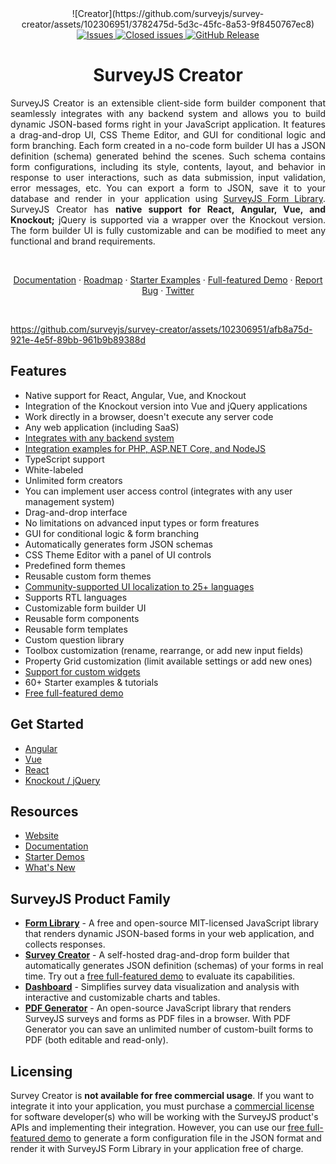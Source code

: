 
<div align="center">
![Creator](https://github.com/surveyjs/survey-creator/assets/102306951/3782475d-5d3c-45fc-8a53-9f8450767ec8)
</div>

<div align="center">

<a href="https://github.com/surveyjs/survey-creator/issues">
<img alt="Issues" title="Open Issues" src="https://img.shields.io/github/issues/surveyjs/survey-creator.svg">
</a>
<a href="https://github.com/surveyjs/survey-creator/issues?utf8=%E2%9C%93&q=is%3Aissue+is%3Aclosed+">
<img alt="Closed issues" title="Closed Issues" src="https://img.shields.io/github/issues-closed/surveyjs/survey-creator.svg">
</a>
<a href="https://surveyjs.io/stay-updated/release-notes">
<img alt="GitHub Release" src="https://img.shields.io/github/v/release/surveyjs/survey-creator">
</a>

# SurveyJS Creator

</div>

<div align="justify">

SurveyJS Creator is an extensible client-side form builder component that seamlessly integrates with any backend system and allows you to build dynamic JSON-based forms right in your JavaScript application.
It features a drag-and-drop UI, CSS Theme Editor, and GUI for conditional logic and form branching. Each form created in a no-code form builder UI has a JSON definition (schema) generated behind the scenes. Such schema contains form configurations, including its style, contents, layout, and behavior in response to user interactions, such as data submission, input validation, error messages, etc. You can export a form to JSON, save it to your database and render in your application using [SurveyJS Form Library](https://surveyjs.io/form-library/documentation/overview). SurveyJS Creator has **native support for React, Angular, Vue, and Knockout;** jQuery is supported via a wrapper over the Knockout version. The form builder UI is fully customizable and can be modified to meet any functional and brand requirements.

</div>
</br>
</div>

<p align="center">
    <a href="https://surveyjs.io/survey-creator/documentation/overview">Documentation</a>
    ·
    <a href="https://surveyjs.io/stay-updated/roadmap">Roadmap</a>
    ·
    <a href="https://surveyjs.io/survey-creator/examples/free-nps-survey-template/reactjs">Starter Examples</a>
    ·
    <a href="https://surveyjs.io/create-free-survey">Full-featured Demo</a>
    ·
    <a href="https://github.com/surveyjs/survey-creator/issues/new">Report Bug</a>
    ·
    <a href="https://twitter.com/SurveyJS">Twitter</a>
  </p>

</br>



https://github.com/surveyjs/survey-creator/assets/102306951/afb8a75d-921e-4e5f-89bb-961b9b89388d



## Features

- Native support for React, Angular, Vue, and Knockout
- Integration of the Knockout version into Vue and jQuery applications
- Work directly in a browser, doesn't execute any server code
- Any web application (including SaaS)
- [Integrates with any backend system](https://surveyjs.io/survey-creator/documentation/integration-with-backend)
- [Integration examples for PHP, ASP.NET Core, and NodeJS](https://surveyjs.io/backend-integration/examples)
- TypeScript support
- White-labeled
- Unlimited form creators
- You can implement user access control (integrates with any user management system)
- Drag-and-drop interface
- No limitations on advanced input types or form freatures
- GUI for conditional logic & form branching
- Automatically generates form JSON schemas
- CSS Theme Editor with a panel of UI controls
- Predefined form themes
- Reusable custom form themes
- [Community-supported UI localization to 25+ languages](https://surveyjs.io/Documentation/Survey-Creator?id=localization)
- Supports RTL languages
- Customizable form builder UI
- Reusable form components
- Reusable form templates
- Custom question library
- Toolbox customization (rename, rearrange, or add new input fields)
- Property Grid customization (limit available settings or add new ones)
- [Support for custom widgets](https://surveyjs.io/survey-creator/documentation/customize-question-types)
- 60+ Starter examples & tutorials
- [Free full-featured demo](https://surveyjs.io/create-free-survey)

## Get Started

- [Angular](https://surveyjs.io/survey-creator/documentation/get-started-angular)
- [Vue](https://surveyjs.io/survey-creator/documentation/get-started-vue)
- [React](https://surveyjs.io/survey-creator/documentation/get-started-react)
- [Knockout / jQuery](https://surveyjs.io/survey-creator/documentation/get-started-knockout-jquery)

## Resources

- [Website](https://surveyjs.io/)
- [Documentation](https://surveyjs.io/survey-creator/documentation/overview)
- [Starter Demos](https://surveyjs.io/survey-creator/examples/free-nps-survey-template/reactjs)
- [What's New](https://surveyjs.io/stay-updated/major-updates/2023)

## SurveyJS Product Family

- [**Form Library**](https://surveyjs.io/form-library/documentation/overview) - A free and open-source MIT-licensed JavaScript library that renders dynamic JSON-based forms in your web application, and collects responses.
- [**Survey Creator**](https://surveyjs.io/survey-creator/documentation/overview) - A self-hosted drag-and-drop form builder that automatically generates JSON definition (schemas) of your forms in real time. Try out a [free full-featured demo](https://surveyjs.io/create-free-survey) to evaluate its capabilities.
-  [**Dashboard**](https://surveyjs.io/dashboard/documentation/overview) - Simplifies survey data visualization and analysis with interactive and customizable charts and tables.
-  [**PDF Generator**](https://surveyjs.io/pdf-generator/documentation/overview) - An open-source JavaScript library that renders SurveyJS surveys and forms as PDF files in a browser. With PDF Generator you can save an unlimited number of custom-built forms to PDF (both editable and read-only).

## Licensing

Survey Creator is **not available for free commercial usage**. If you want to integrate it into your application, you must purchase a [commercial license](https://surveyjs.io/licensing) for software developer(s) who will be working with the SurveyJS product's APIs and implementing their integration. However, you can use our [free full-featured demo](https://surveyjs.io/create-free-survey) to generate a form configuration file in the JSON format and render it with SurveyJS Form Library in your application free of charge.
